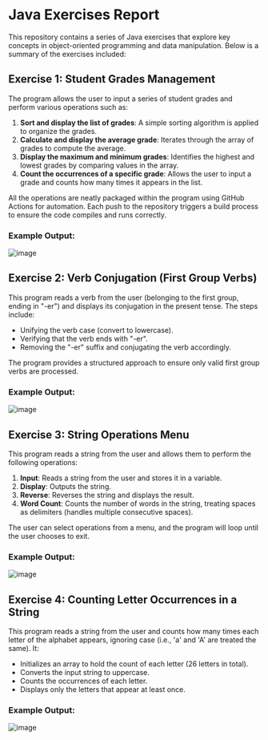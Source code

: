 # Java Exercises Report

This repository contains a series of Java exercises that explore key concepts in object-oriented programming and data manipulation. Below is a summary of the exercises included:

## Exercise 1: Student Grades Management
The program allows the user to input a series of student grades and perform various operations such as:
1. **Sort and display the list of grades**: A simple sorting algorithm is applied to organize the grades.
2. **Calculate and display the average grade**: Iterates through the array of grades to compute the average.
3. **Display the maximum and minimum grades**: Identifies the highest and lowest grades by comparing values in the array.
4. **Count the occurrences of a specific grade**: Allows the user to input a grade and counts how many times it appears in the list.

All the operations are neatly packaged within the program using GitHub Actions for automation. Each push to the repository triggers a build process to ensure the code compiles and runs correctly.

### Example Output:
![image](https://github.com/user-attachments/assets/82d7b461-d648-4dfe-9860-8f6746fa3645)


## Exercise 2: Verb Conjugation (First Group Verbs)
This program reads a verb from the user (belonging to the first group, ending in "-er") and displays its conjugation in the present tense. The steps include:
- Unifying the verb case (convert to lowercase).
- Verifying that the verb ends with "-er".
- Removing the "-er" suffix and conjugating the verb accordingly.

The program provides a structured approach to ensure only valid first group verbs are processed.

### Example Output:
![image](https://github.com/user-attachments/assets/fd0750ab-8709-4ef5-8317-bfe95b5501c9)


## Exercise 3: String Operations Menu
This program reads a string from the user and allows them to perform the following operations:
1. **Input**: Reads a string from the user and stores it in a variable.
2. **Display**: Outputs the string.
3. **Reverse**: Reverses the string and displays the result.
4. **Word Count**: Counts the number of words in the string, treating spaces as delimiters (handles multiple consecutive spaces).

The user can select operations from a menu, and the program will loop until the user chooses to exit.

### Example Output:
![image](https://github.com/user-attachments/assets/ea85490e-a77d-4d14-bc0e-c43ad4ff260e)


## Exercise 4: Counting Letter Occurrences in a String
This program reads a string from the user and counts how many times each letter of the alphabet appears, ignoring case (i.e., 'a' and 'A' are treated the same). It:
- Initializes an array to hold the count of each letter (26 letters in total).
- Converts the input string to uppercase.
- Counts the occurrences of each letter.
- Displays only the letters that appear at least once.

### Example Output:
![image](https://github.com/user-attachments/assets/47836e24-8ad1-4032-84ca-e7ff6f9b1451)


